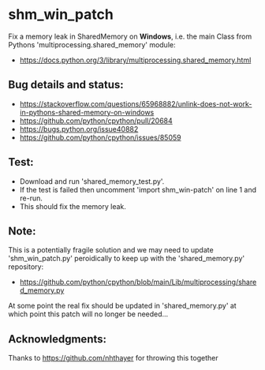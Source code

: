 # shm_win_patch
Fix a memory leak in SharedMemory on **Windows**, i.e. the main Class from Pythons 'multiprocessing.shared_memory' module:
- https://docs.python.org/3/library/multiprocessing.shared_memory.html

## Bug details and status:
- https://stackoverflow.com/questions/65968882/unlink-does-not-work-in-pythons-shared-memory-on-windows
- https://github.com/python/cpython/pull/20684
- https://bugs.python.org/issue40882
- https://github.com/python/cpython/issues/85059

## Test:
- Download and run 'shared_memory_test.py'.
- If the test is failed then uncomment 'import shm_win-patch' on line 1 and re-run.
- This should fix the memory leak.

## Note:
This is a potentially fragile solution and we may need to update 'shm_win_patch.py' peroidically to keep up with the 'shared_memory.py' repository:
- https://github.com/python/cpython/blob/main/Lib/multiprocessing/shared_memory.py

At some point the real fix should be updated in 'shared_memory.py' at which point this patch will no longer be needed...

## Acknowledgments:
Thanks to https://github.com/nhthayer for throwing this together
